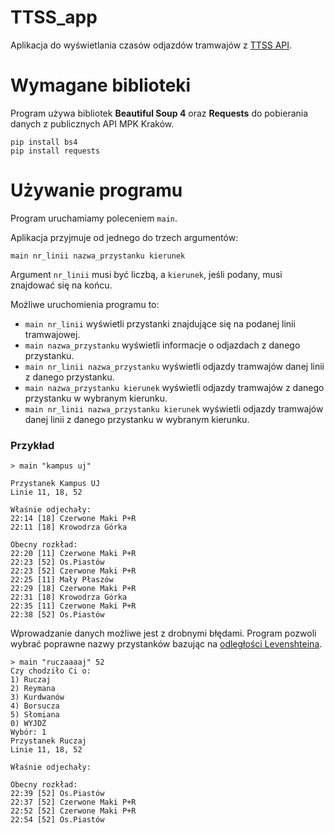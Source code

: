 # TTSS_app
Aplikacja do wyświetlania czasów odjazdów tramwajów z [TTSS API](http://ttss.krakow.pl/).

# Wymagane biblioteki
Program używa bibliotek **Beautiful Soup 4** oraz **Requests** do pobierania danych z publicznych API MPK Kraków.
```
pip install bs4
pip install requests
```

# Używanie programu
Program uruchamiamy poleceniem `main`.

Aplikacja przyjmuje od jednego do trzech argumentów:
```
main nr_linii nazwa_przystanku kierunek
```
Argument `nr_linii` musi być liczbą, a `kierunek`, jeśli podany, musi znajdować się na końcu.

Możliwe uruchomienia programu to:

* `main nr_linii` wyświetli przystanki znajdujące się na podanej linii tramwajowej.
* `main nazwa_przystanku` wyświetli informacje o odjazdach z danego przystanku.
* `main nr_linii nazwa_przystanku` wyświetli odjazdy tramwajów danej linii z danego przystanku.
* `main nazwa_przystanku kierunek` wyświetli odjazdy tramwajów z danego przystanku w wybranym kierunku.
* `main nr_linii nazwa_przystanku kierunek` wyświetli odjazdy tramwajów danej linii z danego przystanku w wybranym kierunku.

### Przykład
```
> main "kampus uj"

Przystanek Kampus UJ
Linie 11, 18, 52

Właśnie odjechały:
22:14 [18] Czerwone Maki P+R
22:11 [18] Krowodrza Górka

Obecny rozkład:
22:20 [11] Czerwone Maki P+R
22:23 [52] Os.Piastów
22:23 [52] Czerwone Maki P+R
22:25 [11] Mały Płaszów
22:29 [18] Czerwone Maki P+R
22:31 [18] Krowodrza Górka
22:35 [11] Czerwone Maki P+R
22:38 [52] Os.Piastów
```

Wprowadzanie danych możliwe jest z drobnymi błędami. Program pozwoli wybrać poprawne nazwy przystanków bazując na [odległości Levenshteina](https://pl.wikipedia.org/wiki/Odleg%C5%82o%C5%9B%C4%87_Levenshteina).

```
> main "ruczaaaaj" 52
Czy chodziło Ci o:
1) Ruczaj
2) Reymana
3) Kurdwanów
4) Borsucza
5) Słomiana
0) WYJDŹ
Wybór: 1
Przystanek Ruczaj
Linie 11, 18, 52

Właśnie odjechały:

Obecny rozkład:
22:39 [52] Os.Piastów
22:37 [52] Czerwone Maki P+R
22:52 [52] Czerwone Maki P+R
22:54 [52] Os.Piastów
```

